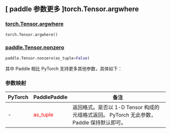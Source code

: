 ## [ paddle 参数更多 ]torch.Tensor.argwhere
### [torch.Tensor.argwhere](https://pytorch.org/docs/stable/generated/torch.Tensor.argwhere.html#torch.Tensor.argwhere)

```python
torch.Tensor.argwhere()
```

### [paddle.Tensor.nonzero](https://www.paddlepaddle.org.cn/documentation/docs/zh/develop/api/paddle/Tensor_cn.html#nonzero-as-tuple-false)

```python
paddle.Tensor.nonzero(as_tuple=False)
```

其中 Paddle 相比 PyTorch 支持更多其他参数，具体如下：

### 参数映射

| PyTorch       | PaddlePaddle | 备注                                                   |
| ------------- | ------------ | ------------------------------------------------------ |
| - | <font color='red'> as_tuple </font>   | 返回格式。是否以 1-D Tensor 构成的元组格式返回。 PyTorch 无此参数， Paddle 保持默认即可。  |
